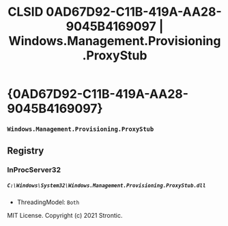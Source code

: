 ﻿---
title: "CLSID 0AD67D92-C11B-419A-AA28-9045B4169097 | Windows.Management.Provisioning.ProxyStub"
excerpt: What is COM-Object CLSID 0AD67D92-C11B-419A-AA28-9045B4169097?
---

# {0AD67D92-C11B-419A-AA28-9045B4169097}

### `Windows.Management.Provisioning.ProxyStub`

## Registry


### InProcServer32

##### `C:\Windows\System32\Windows.Management.Provisioning.ProxyStub.dll`
* ThreadingModel: `Both`

MIT License. Copyright (c) 2021 Strontic.


